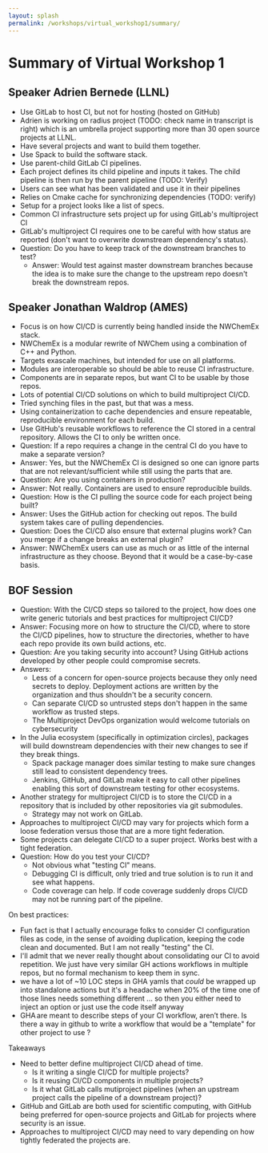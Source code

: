 ```yaml
---
layout: splash
permalink: /workshops/virtual_workshop1/summary/
---
```


# Summary of Virtual Workshop 1

## Speaker Adrien Bernede (LLNL)
- Use GitLab to host CI, but not for hosting (hosted on GitHub)
- Adrien is working on radius project (TODO: check name in transcript is right)
  which is an umbrella project supporting more than 30 open source projects at
  LLNL.
- Have several projects and want to build them together.
- Use Spack to build the software stack.
- Use parent-child GitLab CI pipelines.
- Each project defines its child pipeline and inputs it takes. The child 
  pipeline is then run by the parent pipeline 
  (TODO: Verify)
- Users can see what has been validated and use it in their pipelines
- Relies on Cmake cache for synchronizing dependencies (TODO: verify)
- Setup for a project looks like a list of specs.
- Common CI infrastructure sets project up for using GitLab's multiproject CI
- GitLab's multiproject CI requires one to be careful with how status are 
  reported (don't want to overwrite downstream dependency's status).
- Question: Do you have to keep track of the downstream branches to test?
  - Answer: Would test against master downstream branches because the idea is to
    make sure the change to the upstream repo doesn't break the downstream
    repos.

## Speaker Jonathan Waldrop (AMES)
- Focus is on how CI/CD is currently being handled inside the NWChemEx stack.
- NWChemEx is a modular rewrite of NWChem using a combination of C++ and Python.
- Targets exascale machines, but intended for use on all platforms.
- Modules are interoperable so should be able to reuse CI infrastructure.
- Components are in separate repos, but want CI to be usable by those repos.
- Lots of potential CI/CD solutions on which to build multiproject CI/CD.
- Tried synching files in the past, but that was a mess.
- Using containerization to cache dependencies and ensure repeatable, 
  reproducible environment for each build.
- Use GitHub's reusable workflows to reference the CI stored in a central
  repository. Allows the CI to only be written once.
- Question: If a repo requires a change in the central CI do you have to make
  a separate version?
- Answer: Yes, but the NWChemEx CI is designed so one can ignore parts that are
  not relevant/sufficient while still using the parts that are.
- Question: Are you using containers in production?
- Answer: Not really. Containers are used to ensure reproducible builds.
- Question: How is the CI pulling the source code for each project being built?
- Answer: Uses the GitHub action for checking out repos. The build system takes
  care of pulling dependencies.
- Question: Does the CI/CD also ensure that external plugins work? Can you 
  merge if a change breaks an external plugin? 
- Answer: NWChemEx users can use as much or as little of the internal
  infrastructure as they choose. Beyond that it would be a case-by-case basis.


## BOF Session
- Question: With the CI/CD steps so tailored to the project, how does one write
  generic tutorials and best practices for multiproject CI/CD?
- Answer: Focusing more on how to structure the CI/CD, where to store the CI/CD
  pipelines, how to structure the directories, whether to have each repo provide
  its own build actions, etc.
- Question: Are you taking security into account? Using GitHub actions developed
  by other people could compromise secrets.
- Answers: 
  - Less of a concern for open-source projects because they only need
    secrets to deploy. Deployment actions are written by the organization and
    thus shouldn't be a security concern.
  - Can separate CI/CD so untrusted steps don't happen in the same workflow as
    trusted steps.
  - The Multiproject DevOps organization would welcome tutorials on 
    cybersecurity
- In the Julia ecosystem (specifically in optimization circles), packages will
  build downstream dependencies with their new changes to see if they break
  things. 
  - Spack package manager does similar testing to make sure changes still lead
    to consistent dependency trees.
  - Jenkins, GitHub, and GitLab make it easy to call other pipelines enabling
    this sort of downstream testing for other ecosystems. 
- Another strategy for multiproject CI/CD is to store the CI/CD in a repository
  that is included by other repositories via git submodules.
  - Strategy may not work on GitLab. 
- Approaches to multiproject CI/CD may vary for projects which form a loose
  federation versus those that are a more tight federation.
- Some projects can delegate CI/CD to a super project. Works best with a tight
  federation.
- Question: How do you test your CI/CD?
  - Not obvious what "testing CI" means.
  - Debugging CI is difficult, only tried and true solution is to run it and
    see what happens.
  - Code coverage can help. If code coverage suddenly drops CI/CD may not be
    running part of the pipeline.

On best practices:
- Fun fact is that I actually encourage folks to consider CI configuration files as code, in the sense of avoiding duplication, keeping the code clean and documented. But I am not really "testing" the CI.
-  I'll admit that we never really thought about consolidating our CI to avoid repetition. We just have very similar GH actions workflows in multiple repos, but no formal mechanism to keep them in sync.
- we have a lot of ~10 LOC steps in GHA yamls that _could_ be wrapped up into standalone actions but it's a headache when 20% of the time one of those lines needs something different ... so then you either need to inject an option or just use the code itself anyway
- GHA are meant to describe steps of your CI workflow, aren’t there. Is there a way in github to write a workflow that would be a "template" for other project to use ?

Takeaways

- Need to better define multiproject CI/CD ahead of time.
  - Is it writing a single CI/CD for multiple projects?
  - Is it reusing CI/CD components in multiple projects?
  - Is it what GitLab calls mutiproject pipelines (when an upstream project 
    calls the pipeline of a downstream project)?
- GitHub and GitLab are both used for scientific computing, with GitHub
  being preferred for open-source projects and GitLab for projects where 
  security is an issue.
- Approaches to multiproject CI/CD may need to vary depending on how tightly
  federated the projects are.